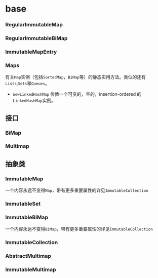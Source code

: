 # base




### RegularImmutableMap

### RegularImmutableBiMap

### ImmutableMapEntry

### Maps
有关`Map`实例（包括`SortedMap`，`BiMap`等）的静态实用方法。类似的还有`Lists`,`Sets`和`Queues`。
* `newLinkedHashMap` 传教一个可变的，空的，insertion-ordered 的 `LinkedHashMap`实例。

## 接口

### BiMap

### Multimap

## 抽象类
### ImmutableMap
一个内容永远不变得`Map`，带有更多重要属性的详见`ImmutableCollection`

### ImmutableSet

### ImmutableBiMap
一个内容永远不变得`BiMap`，带有更多重要属性的详见`ImmutableCollection`

### ImmutableCollection

### AbstractMultimap

### ImmutableMultimap